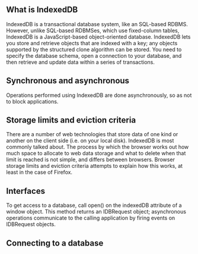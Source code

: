 ## What is IndexedDB
IndexedDB is a transactional database system, like an SQL-based RDBMS. However, unlike SQL-based RDBMSes, which use fixed-column tables, IndexedDB is a JavaScript-based object-oriented database. IndexedDB lets you store and retrieve objects that are indexed with a key; any objects supported by the structured clone algorithm can be stored. You need to specify the database schema, open a connection to your database, and then retrieve and update data within a series of transactions.

## Synchronous and asynchronous
Operations performed using IndexedDB are done asynchronously, so as not to block applications.

## Storage limits and eviction criteria
There are a number of web technologies that store data of one kind or another on the client side (i.e. on your local disk). IndexedDB is most commonly talked about. The process by which the browser works out how much space to allocate to web data storage and what to delete when that limit is reached is not simple, and differs between browsers. Browser storage limits and eviction criteria attempts to explain how this works, at least in the case of Firefox.

## Interfaces
To get access to a database, call open() on the indexedDB attribute of a window object. This method returns an IDBRequest object; asynchronous operations communicate to the calling application by firing events on IDBRequest objects.

## Connecting to a database
